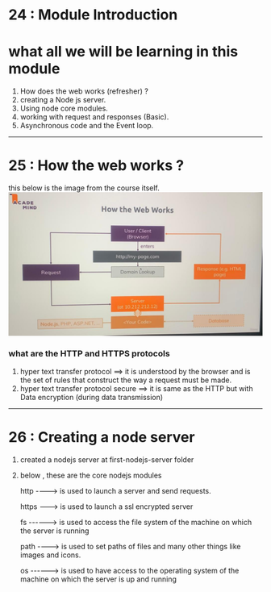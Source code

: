 # 24 : Module Introduction

# what all we will be learning in this module 

1. How does the web works (refresher) ?
2. creating a Node js server.
3. Using node core modules.
4. working with request and responses (Basic).
5. Asynchronous code and the Event loop.

---
# 25 : How the web works ?
this below is the image from the course itself.
![alt text](./imgs/how_the_web_works.jpeg)

### what are the HTTP and HTTPS protocols

1. hyper text transfer protocol ==> it is understood by the browser and is the set of rules that construct the way a request must be made.
2. hyper text transfer protocol secure ==> it is same as the HTTP but with Data encryption (during data transmission)

---

# 26 : Creating a node server

1. created a nodejs server at first-nodejs-server folder
2. below , these are the core nodejs modules

   http ----> is used to launch a server and send requests.

   https ---> is used to launch a ssl encrypted server

   fs ------> is used to access the file system of the machine on which the server is running

   path ----> is used to set paths of files and many other things like images and icons.

   os ------> is used to have access to the operating system of the machine on which the server is up and running
